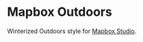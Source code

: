# Mapbox Outdoors

Winterized Outdoors style for [Mapbox Studio](https://github.com/mapbox/mapbox-studio).
